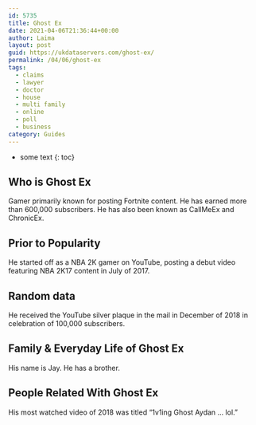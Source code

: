 ```yaml
---
id: 5735
title: Ghost Ex
date: 2021-04-06T21:36:44+00:00
author: Laima
layout: post
guid: https://ukdataservers.com/ghost-ex/
permalink: /04/06/ghost-ex
tags:
  - claims
  - lawyer
  - doctor
  - house
  - multi family
  - online
  - poll
  - business
category: Guides
---
```


* some text
{: toc}


## Who is Ghost Ex
                  
                  
                  
Gamer primarily known for posting Fortnite content. He has earned more than 600,000 subscribers. He has also been known as CallMeEx and ChronicEx. 
                  
              
            
              
            
                
                
                
## Prior to Popularity
                  
                  
                  
He started off as a NBA 2K gamer on YouTube, posting a debut video featuring NBA 2K17 content in July of 2017.
                  
              
            
              
            
                
                
                
## Random data
                  
                  
                  
He received the YouTube silver plaque in the mail in December of 2018 in celebration of 100,000 subscribers.
                  
              
            
              
            
                
                
                
## Family & Everyday Life of Ghost Ex
                  
                  
                  
His name is Jay. He has a brother.
                  
              
            
              
            
                
                
                
## People Related With Ghost Ex
                  
                  
                  
His most watched video of 2018 was titled &#8220;1v1ing Ghost Aydan &#8230; lol.&#8221; 
                  
              
            
              
            
                
              
            
              
              
            
            
              
            
          
          
          